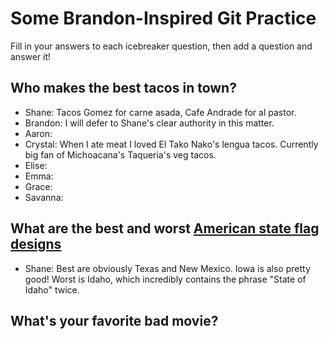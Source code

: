 # Some Brandon-Inspired Git Practice
Fill in your answers to each icebreaker question, then add a question and answer it!

## Who makes the best tacos in town?
* Shane: Tacos Gomez for carne asada, Cafe Andrade for al pastor.
* Brandon: I will defer to Shane's clear authority in this matter.
* Aaron: 
* Crystal: When I ate meat I loved El Tako Nako's lengua tacos. Currently big fan of Michoacana's Taqueria's veg tacos.
* Elise: 
* Emma: 
* Grace: 
* Savanna: 

## What are the best and worst [American state flag designs](https://en.wikipedia.org/wiki/Flags_of_the_U.S._states_and_territories)
* Shane: Best are obviously Texas and New Mexico. Iowa is also pretty good! Worst is Idaho, which incredibly contains the phrase "State of Idaho" twice.

## What's your favorite bad movie?
